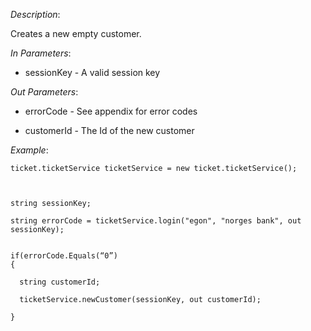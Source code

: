 <properties date="2016-06-24"
SortOrder="172"
/>

*Description*:                                                    

Creates a new empty customer.

                  

*In Parameters*:

* sessionKey      - A valid session key

 

*Out Parameters*:

* errorCode        - See appendix for error codes

* customerId      - The Id of the new customer



*Example*:
```
ticket.ticketService ticketService = new ticket.ticketService();

 

string sessionKey;

string errorCode = ticketService.login("egon", "norges bank", out sessionKey);


if(errorCode.Equals(“0”)
{

  string customerId;

  ticketService.newCustomer(sessionKey, out customerId);

}
```